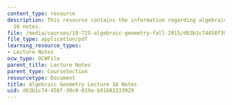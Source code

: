 ```yaml
---
content_type: resource
description: This resource contains the information regarding algebraic geometry lecture
  16 notes.
file: /media/courses/18-725-algebraic-geometry-fall-2015/d63b1c74458f30c0019ab91681333929_MIT18_725F15_lec16.pdf
file_type: application/pdf
learning_resource_types:
- Lecture Notes
ocw_type: OCWFile
parent_title: Lecture Notes
parent_type: CourseSection
resourcetype: Document
title: Algebraic Geometry Lecture 16 Notes
uid: d63b1c74-458f-30c0-019a-b91681333929
---
```

